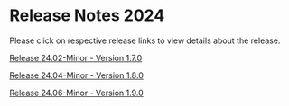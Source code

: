 # Release Notes 2024

Please click on respective release links to view details about the release.

[Release 24.02-Minor - Version 1.7.0](?path=docs/release-notes/Releases/2024/Release-Notes-24-02-Minor.md)<BR>

[Release 24.04-Minor - Version 1.8.0](?path=docs/release-notes/Releases/2024/Release-Notes-24-04-Minor.md)

[Release 24.06-Minor - Version 1.9.0](?path=docs/release-notes/Releases/2024/Release-Notes-24-06-Minor.md)
